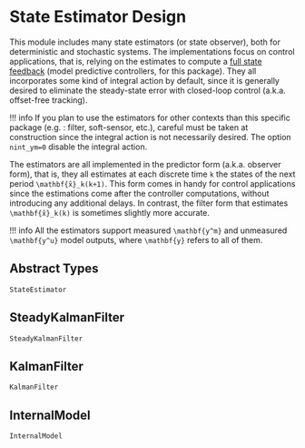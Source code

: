 # State Estimator Design

This module includes many state estimators (or state observer), both for deterministic
and stochastic systems. The implementations focus on control applications, that is, relying
on the estimates to compute a [full state feedback](https://en.wikipedia.org/wiki/Full_state_feedback)
(model predictive controllers, for this package). They all incorporates some kind of
integral action by default, since it is generally desired to eliminate the steady-state
error with closed-loop control (a.k.a. offset-free tracking).

!!! info
    If you plan to use the estimators for other contexts than this specific package (e.g. :
    filter, soft-sensor, etc.), careful must be taken at construction since the integral
    action is not necessarily desired. The option `nint_ym=0` disable the integral action.

The estimators are all implemented in the predictor form (a.k.a. observer form), that is,
they all estimates at each discrete time ``k`` the states of the next period
``\mathbf{x̂}_k(k+1)``. This form comes in handy for control applications since the
estimations come after the controller computations, without introducing any additional
delays. In contrast, the filter form that estimates ``\mathbf{x̂}_k(k)`` is sometimes
slightly more accurate.

!!! info
    All the estimators support measured ``\mathbf{y^m}`` and unmeasured ``\mathbf{y^u}`` 
    model outputs, where ``\mathbf{y}`` refers to all of them.

## Abstract Types

```@docs
StateEstimator
```

## SteadyKalmanFilter

```@docs
SteadyKalmanFilter
```

## KalmanFilter

```@docs
KalmanFilter
```

## InternalModel

```@docs
InternalModel
```
